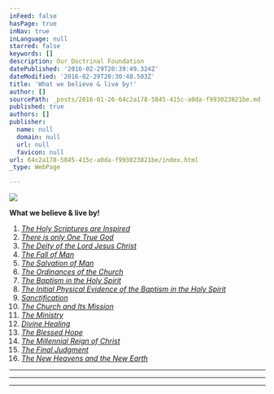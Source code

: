 ```yaml
---
inFeed: false
hasPage: true
inNav: true
inLanguage: null
starred: false
keywords: []
description: Our Doctrinal Foundation
datePublished: '2016-02-29T20:39:49.324Z'
dateModified: '2016-02-29T20:30:48.503Z'
title: 'What we believe & live by!'
author: []
sourcePath: _posts/2016-01-26-64c2a178-5845-415c-a0da-f993023821be.md
published: true
authors: []
publisher:
  name: null
  domain: null
  url: null
  favicon: null
url: 64c2a178-5845-415c-a0da-f993023821be/index.html
_type: WebPage

---
```

![](https://s3-us-west-2.amazonaws.com/the-grid-img/p/09ad3e11275097cdee3926060a5eade4bdb80827.jpg)

**What we believe & live by!**

1. _[The Holy Scriptures are Inspired][0]_
2. _[There is only One True God][1]_
3. _[The Deity of the Lord Jesus Christ][2]_
4. _[The Fall of Man][3]_
5. _[The Salvation of Man][4]_
6. _[The Ordinances of the Church][5]_
7. _[The Baptism in the Holy Spirit][6]_
8. _[The Initial Physical Evidence of the Baptism in the Holy Spirit][7]_
9. _[Sanctification][8]_
10. _[The Church and Its Mission][9]_
11. _[The Ministry][10]_
12. _[Divine Healing][11]_
13. _[The Blessed Hope][12]_
14. _[The Millennial Reign of Christ][13]_
15. _[The Final Judgment][14]_
16. _[The New Heavens and the New Earth][15]_

****

****

****

[0]: http://www.ag.org/top/Beliefs/Statement_of_Fundamental_Truths/sft_full.cfm#1
[1]: http://www.ag.org/top/Beliefs/Statement_of_Fundamental_Truths/sft_full.cfm#2
[2]: http://www.ag.org/top/Beliefs/Statement_of_Fundamental_Truths/sft_full.cfm#3
[3]: http://www.ag.org/top/Beliefs/Statement_of_Fundamental_Truths/sft_full.cfm#4
[4]: http://www.ag.org/top/Beliefs/Statement_of_Fundamental_Truths/sft_full.cfm#5
[5]: http://www.ag.org/top/Beliefs/Statement_of_Fundamental_Truths/sft_full.cfm#6
[6]: http://www.ag.org/top/Beliefs/Statement_of_Fundamental_Truths/sft_full.cfm#7
[7]: http://www.ag.org/top/Beliefs/Statement_of_Fundamental_Truths/sft_full.cfm#8
[8]: http://www.ag.org/top/Beliefs/Statement_of_Fundamental_Truths/sft_full.cfm#9
[9]: http://www.ag.org/top/Beliefs/Statement_of_Fundamental_Truths/sft_full.cfm#10
[10]: http://www.ag.org/top/Beliefs/Statement_of_Fundamental_Truths/sft_full.cfm#11
[11]: http://www.ag.org/top/Beliefs/Statement_of_Fundamental_Truths/sft_full.cfm#12
[12]: http://www.ag.org/top/Beliefs/Statement_of_Fundamental_Truths/sft_full.cfm#13
[13]: http://www.ag.org/top/Beliefs/Statement_of_Fundamental_Truths/sft_full.cfm#14
[14]: http://www.ag.org/top/Beliefs/Statement_of_Fundamental_Truths/sft_full.cfm#15
[15]: http://www.ag.org/top/Beliefs/Statement_of_Fundamental_Truths/sft_full.cfm#16